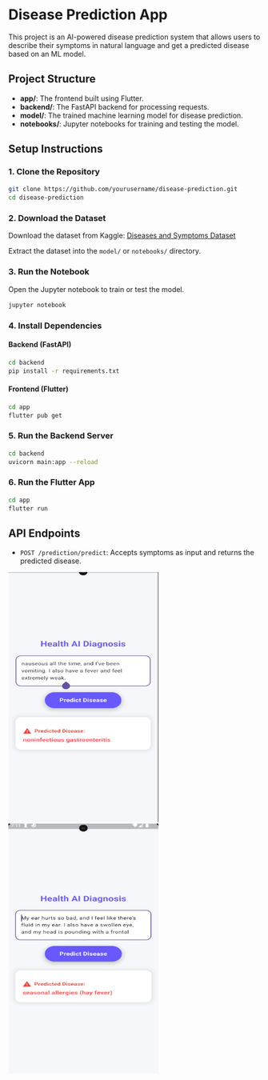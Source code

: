# Disease Prediction App

This project is an AI-powered disease prediction system that allows users to describe their symptoms in natural language and get a predicted disease based on an ML model.

## Project Structure
- **app/**: The frontend built using Flutter.
- **backend/**: The FastAPI backend for processing requests.
- **model/**: The trained machine learning model for disease prediction.
- **notebooks/**: Jupyter notebooks for training and testing the model.

## Setup Instructions

### 1. Clone the Repository
```sh
git clone https://github.com/yourusername/disease-prediction.git
cd disease-prediction
```

### 2. Download the Dataset
Download the dataset from Kaggle: [Diseases and Symptoms Dataset](https://www.kaggle.com/datasets/dhivyeshrk/diseases-and-symptoms-dataset)

Extract the dataset into the `model/` or `notebooks/` directory.

### 3. Run the Notebook
Open the Jupyter notebook to train or test the model.
```sh
jupyter notebook
```

### 4. Install Dependencies
#### Backend (FastAPI)
```sh
cd backend
pip install -r requirements.txt
```

#### Frontend (Flutter)
```sh
cd app
flutter pub get
```

### 5. Run the Backend Server
```sh
cd backend
uvicorn main:app --reload
```

### 6. Run the Flutter App
```sh
cd app
flutter run
```

## API Endpoints
- `POST /prediction/predict`: Accepts symptoms as input and returns the predicted disease.


<img src="images/Screenshot 2025-03-09 135537.png" alt="Image Description" width="300" height="500">
<img src="images/Screenshot 2025-03-09 135803.png" alt="Image Description" width="300" height="500">

